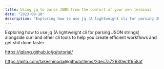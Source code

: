 ```yaml
---
title: Using jq to parse JSON from the comfort of your own terminal
date: "2023-08-10"
description: "Exploring how to use jq (A lightweight cli for parsing JSON strings) alongside curl and other cli tools to help you create efficient workflows and get shit done faster"
---
```

Exploring how to use jq (A lightweight cli for parsing JSON strings) alongside curl and other cli tools to help you create efficient workflows and get shit done faster

<https://jqlang.github.io/jq/tutorial/>

<https://qiita.com/takeshinoda@github/items/2dec7a72930ec1f658af>